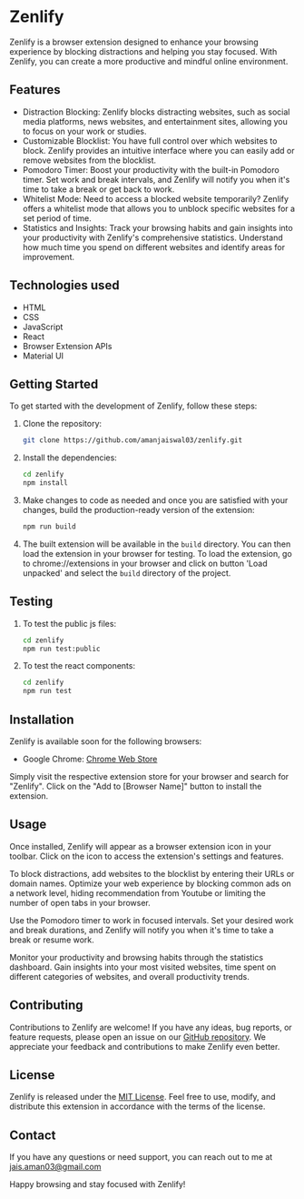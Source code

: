 # Zenlify

Zenlify is a browser extension designed to enhance your browsing experience by blocking distractions and helping you stay focused. With Zenlify, you can create a more productive and mindful online environment.

## Features

- Distraction Blocking: Zenlify blocks distracting websites, such as social media platforms, news websites, and entertainment sites, allowing you to focus on your work or studies.
- Customizable Blocklist: You have full control over which websites to block. Zenlify provides an intuitive interface where you can easily add or remove websites from the blocklist.
- Pomodoro Timer: Boost your productivity with the built-in Pomodoro timer. Set work and break intervals, and Zenlify will notify you when it's time to take a break or get back to work.
- Whitelist Mode: Need to access a blocked website temporarily? Zenlify offers a whitelist mode that allows you to unblock specific websites for a set period of time.
- Statistics and Insights: Track your browsing habits and gain insights into your productivity with Zenlify's comprehensive statistics. Understand how much time you spend on different websites and identify areas for improvement.

## Technologies used
- HTML
- CSS
- JavaScript
- React
- Browser Extension APIs
- Material UI

## Getting Started

To get started with the development of Zenlify, follow these steps:

1. Clone the repository:
    ```bash
    git clone https://github.com/amanjaiswal03/zenlify.git
    ```

2. Install the dependencies:
    ```bash
    cd zenlify
    npm install
    ```

3. Make changes to code as needed and once you are satisfied with your changes, build the production-ready version of the extension:
    ```bash
    npm run build
    ```

4. The built extension will be available in the `build` directory. You can then load the extension in your browser for testing. To load the extension, go to chrome://extensions in your browser and click on button 'Load unpacked' and select the `build` directory of the project.


## Testing

1. To test the public js files:
    ```bash
    cd zenlify
    npm run test:public
    ```
2. To test the react components:
    ```bash
    cd zenlify
    npm run test
    ```


## Installation

Zenlify is available soon for the following browsers:

- Google Chrome: [Chrome Web Store](https://chrome.google.com/webstore) 

Simply visit the respective extension store for your browser and search for "Zenlify". Click on the "Add to [Browser Name]" button to install the extension.

## Usage

Once installed, Zenlify will appear as a browser extension icon in your toolbar. Click on the icon to access the extension's settings and features.

To block distractions, add websites to the blocklist by entering their URLs or domain names. Optimize your web experience by blocking common ads on a network level, hiding recommendation from Youtube or limiting the number of open tabs in your browser.

Use the Pomodoro timer to work in focused intervals. Set your desired work and break durations, and Zenlify will notify you when it's time to take a break or resume work.

Monitor your productivity and browsing habits through the statistics dashboard. Gain insights into your most visited websites, time spent on different categories of websites, and overall productivity trends.

## Contributing

Contributions to Zenlify are welcome! If you have any ideas, bug reports, or feature requests, please open an issue on our [GitHub repository](https://github.com/amanjaiswal03/zenlify). We appreciate your feedback and contributions to make Zenlify even better.

## License

Zenlify is released under the [MIT License](https://opensource.org/licenses/MIT). Feel free to use, modify, and distribute this extension in accordance with the terms of the license.

## Contact

If you have any questions or need support, you can reach out to me at jais.aman03@gmail.com

Happy browsing and stay focused with Zenlify!
